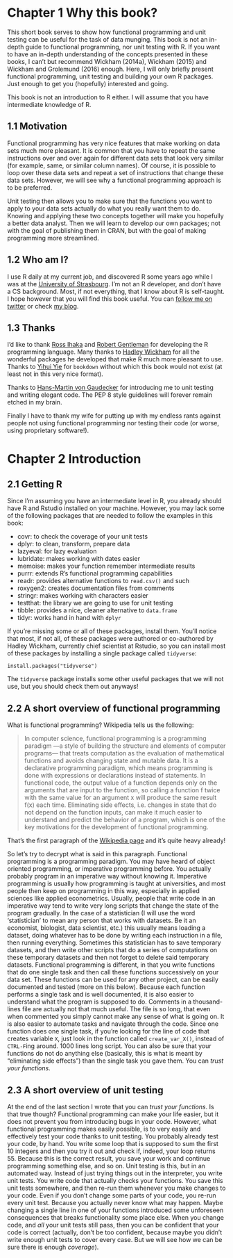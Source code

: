 # Chapter 1 Why this book?

This short book serves to show how functional programming and unit
testing can be useful for the task of data munging. This book is not an
in-depth guide to functional programming, nor unit testing with R. If
you want to have an in-depth understanding of the concepts presented in
these books, I can’t but recommend Wickham (2014a), Wickham (2015) and Wickham and Grolemund
(2016) enough. Here, I will only briefly present
functional programming, unit testing and building your own R packages.
Just enough to get you (hopefully) interested and going.

This book is not an introduction to R either. I will assume that you
have intermediate knowledge of R.

## 1.1 Motivation

Functional programming has very nice features that make working on data
sets much more pleasant. It is common that you have to repeat the same
instructions over and over again for different data sets that look very
similar (for example, same, or similar column names). Of course, it is
possible to loop over these data sets and repeat a set of instructions
that change these data sets. However, we will see why a functional
programming approach is to be preferred.

Unit testing then allows you to make sure that the functions you want to
apply to your data sets actually do what you really want them to do.
Knowing and applying these two concepts together will make you hopefully
a better data analyst. Then we will learn to develop our own packages;
not with the goal of publishing them in CRAN, but with the goal of
making programming more streamlined.

## 1.2 Who am I?

I use R daily at my current job, and discovered R some years ago while I
was at the [University of Strasbourg](http://www.unistra.fr/index.php?id=accueil).
I’m not an R developer, and don’t have a CS background. Most, if not everything, that
I know about R is self-taught. I hope however that you will find this
book useful. You can [follow me on twitter](https://twitter.com/brodriguesco) or
check [my blog](http://brodrigues.co).

## 1.3 Thanks

I’d like to thank [Ross Ihaka](https://www.stat.auckland.ac.nz/~ihaka/)
and [Robert Gentleman](https://en.wikipedia.org/wiki/Robert_Gentleman_\(statistician\))
for developing the R programming language. Many thanks to [Hadley Wickham](http://hadley.nz/) for all the wonderful packages he developed
that make R much more pleasant to use. Thanks to [Yihui Yie](http://yihui.name/) for `bookdown` without which this book would
not exist (at least not in this very nice format).

Thanks to [Hans-Martin von Gaudecker](https://www.iame.uni-bonn.de/people/hm-gaudecker) for
introducing me to unit testing and writing elegant code. The PEP 8 style
guidelines will forever remain etched in my brain.

Finally I have to thank my wife for putting up with my endless rants
against people not using functional programming nor testing their code
(or worse, using proprietary software!).

# Chapter 2 Introduction

## 2.1 Getting R

Since I’m assuming you have an intermediate level in R, you already
should have R and Rstudio installed on your machine. However, you may
lack some of the following packages that are needed to follow the
examples in this book:

  - covr: to check the coverage of your unit tests
  - dplyr: to clean, transform, prepare data
  - lazyeval: for lazy evaluation
  - lubridate: makes working with dates easier
  - memoise: makes your function remember intermediate results
  - purrr: extends R’s functional programming capabilities
  - readr: provides alternative functions to `read.csv()` and such
  - roxygen2: creates documentation files from comments
  - stringr: makes working with characters easier
  - testthat: the library we are going to use for unit testing
  - tibble: provides a nice, cleaner alternative to `data.frame`
  - tidyr: works hand in hand with `dplyr`

If you’re missing some or all of these packages, install them. You’ll
notice that most, if not all, of these packages were authored or
co-authored by Hadley Wickham, currently chief scientist at Rstudio, so
you can install most of these packages by installing a single package
called `tidyverse`:

``` sourceCode r
install.packages("tidyverse")
```

The `tidyverse` package installs some other useful packages that we will
not use, but you should check them out anyways\!

## 2.2 A short overview of functional programming

What is functional programming? Wikipedia tells us the following:

> In computer science, functional programming is a programming paradigm
> —a style of building the structure and elements of computer
> programs— that treats computation as the evaluation of mathematical
> functions and avoids changing state and mutable data. It is a
> declarative programming paradigm, which means programming is done with
> expressions or declarations instead of statements. In functional code,
> the output value of a function depends only on the arguments that are
> input to the function, so calling a function f twice with the same
> value for an argument x will produce the same result f(x) each time.
> Eliminating side effects, i.e. changes in state that do not depend on
> the function inputs, can make it much easier to understand and predict
> the behavior of a program, which is one of the key motivations for the
> development of functional programming.

That’s the first paragraph of the [Wikipedia
page](https://en.wikipedia.org/wiki/Functional_programming) and it’s
quite heavy already\!

So let’s try to decrypt what is said in this paragraph. Functional
programming is a programming paradigm. You may have heard of object
oriented programming, or imperative programming before. You actually
probably program in an imperative way without knowing it. Imperative
programming is usually how programming is taught at universities, and
most people then keep on programming in this way, especially in applied
sciences like applied econometrics. Usually, people that write code in
an imperative way tend to write very long scripts that change the state
of the program gradually. In the case of a statistician (I will use the
word ‘statistician’ to mean any person that works with datasets. Be it
an economist, biologist, data scientist, etc.) this usually means
loading a dataset, doing whatever has to be done by writing each
instruction in a file, then running everything. Sometimes this
statistician has to save temporary datasets, and then write other
scripts that do a series of computations on these temporary datasets and
then not forget to delete said temporary datasets. Functional
programming is different, in that you write functions that do one single
task and then call these functions successively on your data set. These
functions can be used for any other project, can be easily documented
and tested (more on this below). Because each function performs a single
task and is well documented, it is also easier to understand what the
program is supposed to do. Comments in a thousand-lines file are
actually not that much useful. The file is so long, that even when
commented you simply cannot make any sense of what is going on. It is
also easier to automate tasks and navigate through the code. Since one
function does one single task, if you’re looking for the line of code
that creates variable `X`, just look in the function called
`create_var_X()`, instead of `CTRL-F`ing around. 1000 lines long script.
You can also be sure that your functions do not do anything else
(basically, this is what is meant by “eliminating side effects”) than
the single task you gave them. You can *trust your functions*.

## 2.3 A short overview of unit testing

At the end of the last section I wrote that you can *trust your
functions*. Is that true though? Functional programming can make your
life easier, but it does not prevent you from introducing bugs in your
code. However, what functional programming makes easily possible, is to
very easily and effectively test your code thanks to unit testing. You
probably already test your code, by hand. You write some loop that is
supposed to sum the first 10 integers and then you try it out and check
if, indeed, your loop returns 55. Because this is the correct result,
you save your work and continue programming something else, and so on.
Unit testing is this, but in an automated way. Instead of just trying
things out in the interpreter, you write unit tests. You write code that
actually checks your functions. You save this unit tests somewhere, and
then re-run them whenever you make changes to your code. Even if you
don’t change some parts of your code, you re-run every unit test.
Because you actually never know what may happen. Maybe changing a single
line in one of your functions introduced some unforeseen consequences
that breaks functionality some place else. When you change code, and
*all* your unit tests still pass, then you can be confident that your
code is correct (actually, don’t be too confident, because maybe you
didn’t write enough unit tests to cover every case. But we will see how
we can be sure there is enough *coverage*).
